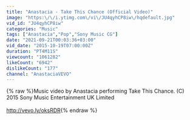 ```yaml
---
title: "Anastacia - Take This Chance (Official Video)"
image: "https:\/\/i.ytimg.com\/vi\/JU4qyhCP8iw\/hqdefault.jpg"
vid_id: "JU4qyhCP8iw"
categories: "Music"
tags: ["Anastacia","Pop","Sony Music CG"]
date: "2021-09-21T00:03:36+03:00"
vid_date: "2015-10-19T07:00:00Z"
duration: "PT4M11S"
viewcount: "1061282"
likeCount: "6942"
dislikeCount: "177"
channel: "AnastaciaVEVO"
---
```

{% raw %}Music video by Anastacia performing Take This Chance. (C) 2015 Sony Music Entertainment UK Limited<br /><br /><a rel="nofollow" target="blank" href="http://vevo.ly/oksRDR">http://vevo.ly/oksRDR</a>{% endraw %}
